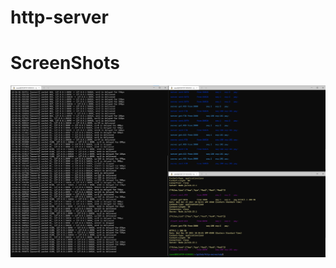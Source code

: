 # http-server

# ScreenShots
![ScreenShot](https://github.com/saeedrahmo/http-server/blob/main/screenshots/udp-run-get.png?raw=true "Testing http get over udp")